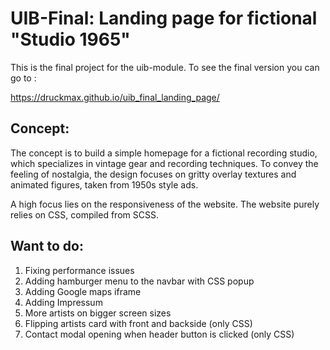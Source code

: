 # UIB-Final: Landing page for fictional "Studio 1965"

This is the final project for the uib-module. To see the final version you can go to :

https://druckmax.github.io/uib_final_landing_page/

## Concept:
The concept is to build a simple homepage for a fictional recording studio, which specializes in vintage gear and recording techniques. To convey the feeling of nostalgia, the design focuses on gritty overlay textures and animated figures, taken from 1950s style ads.

A high focus lies on the responsiveness of the website. The website purely relies on CSS, compiled from SCSS.

## Want to do:
1. Fixing performance issues
2. Adding hamburger menu to the navbar with CSS popup
3. Adding Google maps iframe
4. Adding Impressum
5. More artists on bigger screen sizes
6. Flipping artists card with front and backside (only CSS)
7. Contact modal opening when header button is clicked (only CSS)

